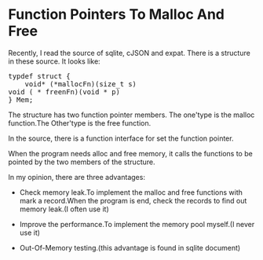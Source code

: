 Function Pointers To Malloc And Free
=========================================
Recently, I read the source of sqlite, cJSON and expat.
There is a structure in these source.
It looks like:
<pre>
typdef struct {
	void* (*mallocFn)(size_t s)
void ( * freenFn)(void * p)
} Mem;
</pre>
The structure has two function pointer members.
The one'type is the malloc function.The Other'type is the free function.


In the source, there is a function interface for set the function pointer.


When the program needs alloc and free memory, it calls the functions to be pointed
by the two members of the structure. 


In my opinion, there are three advantages:

* Check memory leak.To implement the malloc and free functions with mark a 
record.When the program is end, check the records to find out memory leak.(I often use it)

* Improve the performance.To implement the memory pool myself.(I never use it)

* Out-Of-Memory testing.(this advantage is found in sqlite document)
